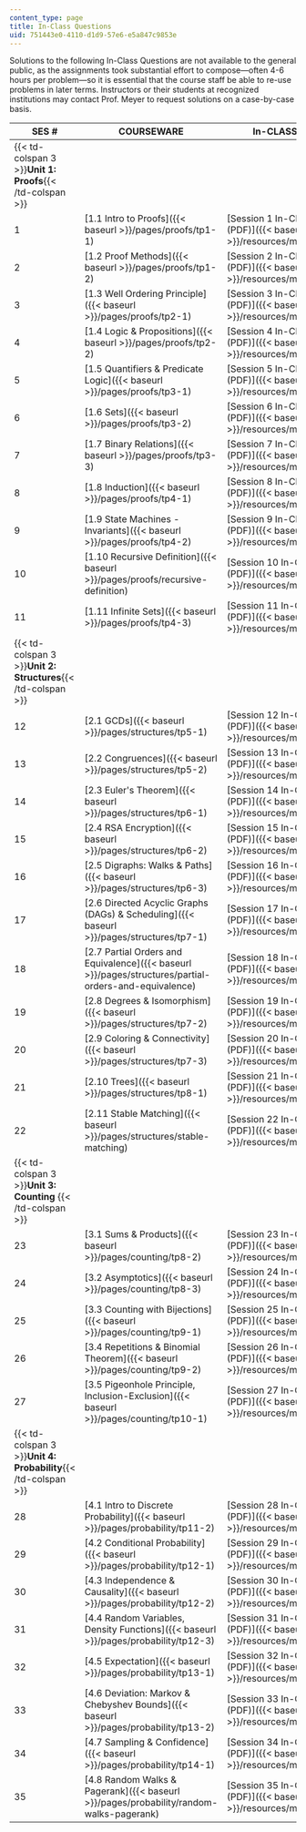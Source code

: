 ```yaml
---
content_type: page
title: In-Class Questions
uid: 751443e0-4110-d1d9-57e6-e5a847c9853e
---
```


Solutions to the following In-Class Questions are not available to the general public, as the assignments took substantial effort to compose—often 4-6 hours per problem—so it is essential that the course staff be able to re-use problems in later terms. Instructors or their students at recognized institutions may contact Prof. Meyer to request solutions on a case-by-case basis.

| SES # | COURSEWARE | In-CLASS QUESTIONS |
| --- | --- | --- |
| {{< td-colspan 3 >}}**Unit 1: Proofs**{{< /td-colspan >}} |||
| 1 | [1.1 Intro to Proofs]({{< baseurl >}}/pages/proofs/tp1-1) | [Session 1 In-Class Questions (PDF)]({{< baseurl >}}/resources/mit6_042js15_cp1) |
| 2 | [1.2 Proof Methods]({{< baseurl >}}/pages/proofs/tp1-2) | [Session 2 In-Class Questions (PDF)]({{< baseurl >}}/resources/mit6_042js15_cp2) |
| 3 | [1.3 Well Ordering Principle]({{< baseurl >}}/pages/proofs/tp2-1) | [Session 3 In-Class Questions (PDF)]({{< baseurl >}}/resources/mit6_042js15_cp3) |
| 4 | [1.4 Logic & Propositions]({{< baseurl >}}/pages/proofs/tp2-2) | [Session 4 In-Class Questions (PDF)]({{< baseurl >}}/resources/mit6_042js15_cp4) |
| 5 | [1.5 Quantifiers & Predicate Logic]({{< baseurl >}}/pages/proofs/tp3-1) | [Session 5 In-Class Questions (PDF)]({{< baseurl >}}/resources/mit6_042js15_cp5) |
| 6 | [1.6 Sets]({{< baseurl >}}/pages/proofs/tp3-2) | [Session 6 In-Class Questions (PDF)]({{< baseurl >}}/resources/mit6_042js15_cp6) |
| 7 | [1.7 Binary Relations]({{< baseurl >}}/pages/proofs/tp3-3) | [Session 7 In-Class Questions (PDF)]({{< baseurl >}}/resources/mit6_042js15_cp7) |
| 8 | [1.8 Induction]({{< baseurl >}}/pages/proofs/tp4-1) | [Session 8 In-Class Questions (PDF)]({{< baseurl >}}/resources/mit6_042js15_cp8) |
| 9 | [1.9 State Machines - Invariants]({{< baseurl >}}/pages/proofs/tp4-2) | [Session 9 In-Class Questions (PDF)]({{< baseurl >}}/resources/mit6_042js15_cp9) |
| 10 | [1.10 Recursive Definition]({{< baseurl >}}/pages/proofs/recursive-definition) | [Session 10 In-Class Questions (PDF)]({{< baseurl >}}/resources/mit6_042js15_cp10) |
| 11 | [1.11 Infinite Sets]({{< baseurl >}}/pages/proofs/tp4-3) | [Session 11 In-Class Questions (PDF)]({{< baseurl >}}/resources/mit6_042js15_cp11) |
| {{< td-colspan 3 >}}**Unit 2: Structures**{{< /td-colspan >}} |||
| 12 | [2.1 GCDs]({{< baseurl >}}/pages/structures/tp5-1) | [Session 12 In-Class Questions (PDF)]({{< baseurl >}}/resources/mit6_042js15_cp12) |
| 13 | [2.2 Congruences]({{< baseurl >}}/pages/structures/tp5-2) | [Session 13 In-Class Questions (PDF)]({{< baseurl >}}/resources/mit6_042js15_cp13) |
| 14 | [2.3 Euler's Theorem]({{< baseurl >}}/pages/structures/tp6-1) | [Session 14 In-Class Questions (PDF)]({{< baseurl >}}/resources/mit6_042js15_cp14) |
| 15 | [2.4 RSA Encryption]({{< baseurl >}}/pages/structures/tp6-2) | [Session 15 In-Class Questions (PDF)]({{< baseurl >}}/resources/mit6_042js15_cp15) |
| 16 | [2.5 Digraphs: Walks & Paths]({{< baseurl >}}/pages/structures/tp6-3) | [Session 16 In-Class Questions (PDF)]({{< baseurl >}}/resources/mit6_042js15_cp16) |
| 17 | [2.6 Directed Acyclic Graphs (DAGs) & Scheduling]({{< baseurl >}}/pages/structures/tp7-1) | [Session 17 In-Class Questions (PDF)]({{< baseurl >}}/resources/mit6_042js15_cp17) |
| 18 | [2.7 Partial Orders and Equivalence]({{< baseurl >}}/pages/structures/partial-orders-and-equivalence) | [Session 18 In-Class Questions (PDF)]({{< baseurl >}}/resources/mit6_042js15_cp18) |
| 19 | [2.8 Degrees & Isomorphism]({{< baseurl >}}/pages/structures/tp7-2) | [Session 19 In-Class Questions (PDF)]({{< baseurl >}}/resources/mit6_042js15_cp19) |
| 20 | [2.9 Coloring & Connectivity]({{< baseurl >}}/pages/structures/tp7-3) | [Session 20 In-Class Questions (PDF)]({{< baseurl >}}/resources/mit6_042js15_cp20) |
| 21 | [2.10 Trees]({{< baseurl >}}/pages/structures/tp8-1) | [Session 21 In-Class Questions (PDF)]({{< baseurl >}}/resources/mit6_042js15_cp21) |
| 22 | [2.11 Stable Matching]({{< baseurl >}}/pages/structures/stable-matching) | [Session 22 In-Class Questions (PDF)]({{< baseurl >}}/resources/mit6_042js15_cp22) |
| {{< td-colspan 3 >}}**Unit 3: Counting** {{< /td-colspan >}} |||
| 23 | [3.1 Sums & Products]({{< baseurl >}}/pages/counting/tp8-2) | [Session 23 In-Class Questions (PDF)]({{< baseurl >}}/resources/mit6_042js15_cp23) |
| 24 | [3.2 Asymptotics]({{< baseurl >}}/pages/counting/tp8-3) | [Session 24 In-Class Questions (PDF)]({{< baseurl >}}/resources/mit6_042js15_cp24) |
| 25 | [3.3 Counting with Bijections]({{< baseurl >}}/pages/counting/tp9-1) | [Session 25 In-Class Questions (PDF)]({{< baseurl >}}/resources/mit6_042js15_cp25) |
| 26 | [3.4 Repetitions & Binomial Theorem]({{< baseurl >}}/pages/counting/tp9-2) | [Session 26 In-Class Questions (PDF)]({{< baseurl >}}/resources/mit6_042js15_cp26) |
| 27 | [3.5 Pigeonhole Principle, Inclusion-Exclusion]({{< baseurl >}}/pages/counting/tp10-1) | [Session 27 In-Class Questions (PDF)]({{< baseurl >}}/resources/mit6_042js15_cp27) |
| {{< td-colspan 3 >}}**Unit 4: Probability**{{< /td-colspan >}} |||
| 28 | [4.1 Intro to Discrete Probability]({{< baseurl >}}/pages/probability/tp11-2) | [Session 28 In-Class Questions (PDF)]({{< baseurl >}}/resources/mit6_042js15_cp28) |
| 29 | [4.2 Conditional Probability]({{< baseurl >}}/pages/probability/tp12-1) | [Session 29 In-Class Questions (PDF)]({{< baseurl >}}/resources/mit6_042js15_cp29) |
| 30 | [4.3 Independence & Causality]({{< baseurl >}}/pages/probability/tp12-2) | [Session 30 In-Class Questions (PDF)]({{< baseurl >}}/resources/mit6_042js15_cp30) |
| 31 | [4.4 Random Variables, Density Functions]({{< baseurl >}}/pages/probability/tp12-3) | [Session 31 In-Class Questions (PDF)]({{< baseurl >}}/resources/mit6_042js15_cp31) |
| 32 | [4.5 Expectation]({{< baseurl >}}/pages/probability/tp13-1) | [Session 32 In-Class Questions (PDF)]({{< baseurl >}}/resources/mit6_042js15_cp32) |
| 33 | [4.6 Deviation: Markov & Chebyshev Bounds]({{< baseurl >}}/pages/probability/tp13-2) | [Session 33 In-Class Questions (PDF)]({{< baseurl >}}/resources/mit6_042js15_cp33) |
| 34 | [4.7 Sampling & Confidence]({{< baseurl >}}/pages/probability/tp14-1) | [Session 34 In-Class Questions (PDF)]({{< baseurl >}}/resources/mit6_042js15_cp34) |
| 35 | [4.8 Random Walks & Pagerank]({{< baseurl >}}/pages/probability/random-walks-pagerank) | [Session 35 In-Class Questions (PDF)]({{< baseurl >}}/resources/mit6_042js15_cp35)